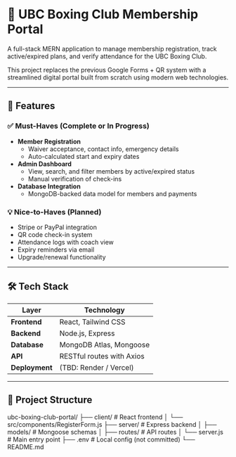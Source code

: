 # 🥊 UBC Boxing Club Membership Portal

A full-stack MERN application to manage membership registration, track active/expired plans, and verify attendance for the UBC Boxing Club.

This project replaces the previous Google Forms + QR system with a streamlined digital portal built from scratch using modern web technologies.

---

## 📌 Features

### ✅ Must-Haves (Complete or In Progress)

- **Member Registration**
  - Waiver acceptance, contact info, emergency details
  - Auto-calculated start and expiry dates
- **Admin Dashboard**
  - View, search, and filter members by active/expired status
  - Manual verification of check-ins
- **Database Integration**
  - MongoDB-backed data model for members and payments

### 💡 Nice-to-Haves (Planned)

- Stripe or PayPal integration
- QR code check-in system
- Attendance logs with coach view
- Expiry reminders via email
- Upgrade/renewal functionality

---

## 🛠 Tech Stack

| Layer          | Technology                |
| -------------- | ------------------------- |
| **Frontend**   | React, Tailwind CSS       |
| **Backend**    | Node.js, Express          |
| **Database**   | MongoDB Atlas, Mongoose   |
| **API**        | RESTful routes with Axios |
| **Deployment** | (TBD: Render / Vercel)    |

---

## 📁 Project Structure

ubc-boxing-club-portal/
├── client/ # React frontend
│ └── src/components/RegisterForm.js
├── server/ # Express backend
│ ├── models/ # Mongoose schemas
│ ├── routes/ # API routes
│ └── server.js # Main entry point
├── .env # Local config (not committed)
└── README.md
